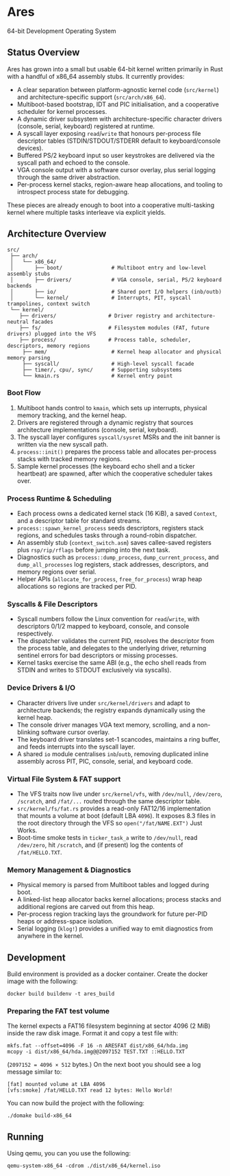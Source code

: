 # Ares

64-bit Development Operating System

## Status Overview

Ares has grown into a small but usable 64-bit kernel written primarily in Rust with a handful of x86_64 assembly stubs. It currently provides:

- A clear separation between platform-agnostic kernel code (`src/kernel`) and architecture-specific support (`src/arch/x86_64`).
- Multiboot-based bootstrap, IDT and PIC initialisation, and a cooperative scheduler for kernel processes.
- A dynamic driver subsystem with architecture-specific character drivers (console, serial, keyboard) registered at runtime.
- A syscall layer exposing `read`/`write` that honours per-process file descriptor tables (STDIN/STDOUT/STDERR default to keyboard/console devices).
- Buffered PS/2 keyboard input so user keystrokes are delivered via the syscall path and echoed to the console.
- VGA console output with a software cursor overlay, plus serial logging through the same driver abstraction.
- Per-process kernel stacks, region-aware heap allocations, and tooling to introspect process state for debugging.

These pieces are already enough to boot into a cooperative multi-tasking kernel where multiple tasks interleave via explicit yields.

## Architecture Overview

```
src/
 ├── arch/
 │   └── x86_64/
 │       ├── boot/                # Multiboot entry and low-level assembly stubs
 │       ├── drivers/             # VGA console, serial, PS/2 keyboard backends
 │       ├── io/                  # Shared port I/O helpers (inb/outb)
 │       └── kernel/              # Interrupts, PIT, syscall trampolines, context switch
 └── kernel/
    ├── drivers/                 # Driver registry and architecture-neutral facades
    ├── fs/                      # Filesystem modules (FAT, future drivers) plugged into the VFS
    ├── process/                 # Process table, scheduler, descriptors, memory regions
     ├── mem/                     # Kernel heap allocator and physical memory parsing
     ├── syscall/                 # High-level syscall facade
     ├── timer/, cpu/, sync/      # Supporting subsystems
     └── kmain.rs                 # Kernel entry point
```

### Boot Flow

1. Multiboot hands control to `kmain`, which sets up interrupts, physical memory tracking, and the kernel heap.
2. Drivers are registered through a dynamic registry that sources architecture implementations (console, serial, keyboard).
3. The syscall layer configures `syscall/sysret` MSRs and the init banner is written via the new syscall path.
4. `process::init()` prepares the process table and allocates per-process stacks with tracked memory regions.
5. Sample kernel processes (the keyboard echo shell and a ticker heartbeat) are spawned, after which the cooperative scheduler takes over.

### Process Runtime & Scheduling

- Each process owns a dedicated kernel stack (16 KiB), a saved `Context`, and a descriptor table for standard streams.
- `process::spawn_kernel_process` seeds descriptors, registers stack regions, and schedules tasks through a round-robin dispatcher.
- An assembly stub (`context_switch.asm`) saves callee-saved registers plus `rsp/rip/rflags` before jumping into the next task.
- Diagnostics such as `process::dump_process`, `dump_current_process`, and `dump_all_processes` log registers, stack addresses, descriptors, and memory regions over serial.
- Helper APIs (`allocate_for_process`, `free_for_process`) wrap heap allocations so regions are tracked per PID.

### Syscalls & File Descriptors

- Syscall numbers follow the Linux convention for `read`/`write`, with descriptors 0/1/2 mapped to keyboard, console, and console respectively.
- The dispatcher validates the current PID, resolves the descriptor from the process table, and delegates to the underlying driver, returning sentinel errors for bad descriptors or missing processes.
- Kernel tasks exercise the same ABI (e.g., the echo shell reads from STDIN and writes to STDOUT exclusively via syscalls).

### Device Drivers & I/O

- Character drivers live under `src/kernel/drivers` and adapt to architecture backends; the registry expands dynamically using the kernel heap.
- The console driver manages VGA text memory, scrolling, and a non-blinking software cursor overlay.
- The keyboard driver translates set-1 scancodes, maintains a ring buffer, and feeds interrupts into the syscall layer.
- A shared `io` module centralises `inb`/`outb`, removing duplicated inline assembly across PIT, PIC, console, serial, and keyboard code.

### Virtual File System & FAT support

- The VFS traits now live under `src/kernel/vfs`, with `/dev/null`, `/dev/zero`, `/scratch`, and `/fat/...` routed through the same descriptor table.
- `src/kernel/fs/fat.rs` provides a read-only FAT12/16 implementation that mounts a volume at boot (default LBA `4096`).  It exposes 8.3 files in the root directory through the VFS so `open("/fat/NAME.EXT")` Just Works.
- Boot-time smoke tests in `ticker_task_a` write to `/dev/null`, read `/dev/zero`, hit `/scratch`, and (if present) log the contents of `/fat/HELLO.TXT`.

### Memory Management & Diagnostics

- Physical memory is parsed from Multiboot tables and logged during boot.
- A linked-list heap allocator backs kernel allocations; process stacks and additional regions are carved out from this heap.
- Per-process region tracking lays the groundwork for future per-PID heaps or address-space isolation.
- Serial logging (`klog!`) provides a unified way to emit diagnostics from anywhere in the kernel.

## Development

Build environment is provided as a docker container. Create the docker image with the following:

```
docker build buildenv -t ares_build
```

### Preparing the FAT test volume

The kernel expects a FAT16 filesystem beginning at sector 4096 (2 MiB) inside the raw disk image.  Format it and copy a test file with:

```
mkfs.fat --offset=4096 -F 16 -n ARESFAT dist/x86_64/hda.img
mcopy -i dist/x86_64/hda.img@@2097152 TEST.TXT ::HELLO.TXT
```

(`2097152 = 4096 × 512` bytes.)  On the next boot you should see a log message similar to:

```
[fat] mounted volume at LBA 4096
[vfs:smoke] /fat/HELLO.TXT read 12 bytes: Hello World!
```

You can now build the project with the following:

```
./domake build-x86_64
```

## Running

Using qemu, you can you use the following:

```
qemu-system-x86_64 -cdrom ./dist/x86_64/kernel.iso
```
